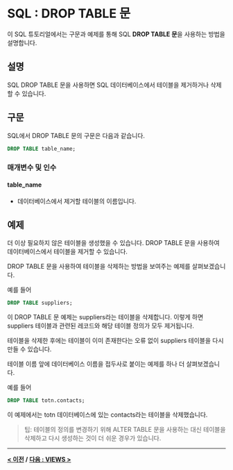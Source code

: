 # SQL : DROP TABLE 문

이 SQL 튜토리얼에서는 구문과 예제를 통해 SQL **DROP TABLE 문**을 사용하는 방법을 설명합니다.

## 설명
SQL DROP TABLE 문을 사용하면 SQL 데이터베이스에서 테이블을 제거하거나 삭제할 수 있습니다.

## 구문
SQL에서 DROP TABLE 문의 구문은 다음과 같습니다.
```SQL
DROP TABLE table_name;
```
### 매개변수 및 인수
#### **table_name**
- 데이터베이스에서 제거할 테이블의 이름입니다.

## 예제
더 이상 필요하지 않은 테이블을 생성했을 수 있습니다. DROP TABLE 문을 사용하여 데이터베이스에서 테이블을 제거할 수 있습니다.

DROP TABLE 문을 사용하여 테이블을 삭제하는 방법을 보여주는 예제를 살펴보겠습니다.

예를 들어
```SQL
DROP TABLE suppliers;
```
이 DROP TABLE 문 예제는 suppliers라는 테이블을 삭제합니다. 이렇게 하면 suppliers 테이블과 관련된 레코드와 해당 테이블 정의가 모두 제거됩니다.

테이블을 삭제한 후에는 테이블이 이미 존재한다는 오류 없이 suppliers 테이블을 다시 만들 수 있습니다.

테이블 이름 앞에 데이터베이스 이름을 접두사로 붙이는 예제를 하나 더 살펴보겠습니다.

예를 들어
```SQL
DROP TABLE totn.contacts;
```
이 예제에서는 totn 데이터베이스에 있는 contacts라는 테이블을 삭제했습니다.

>팁: 테이블의 정의를 변경하기 위해 ALTER TABLE 문을 사용하는 대신 테이블을 삭제하고 다시 생성하는 것이 더 쉬운 경우가 있습니다.

---
**[< 이전](ALTER_TABLE.md) / [다음 : VIEWS >](VIEWS.md)**